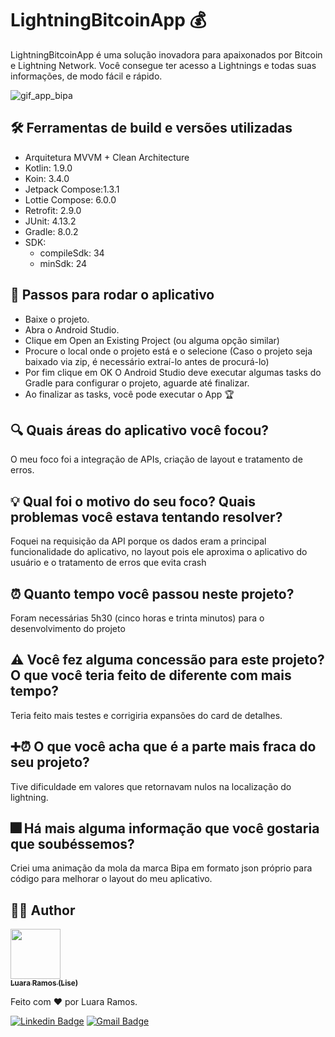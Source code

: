 # LightningBitcoinApp 💰
LightningBitcoinApp é uma solução inovadora para apaixonados por Bitcoin e Lightning Network. Você consegue ter acesso a Lightnings e todas suas informações, de modo fácil e rápido.

![gif_app_bipa](https://github.com/user-attachments/assets/6f6659c7-75a3-48aa-8b0c-a5e056c71b67)

## 🛠 Ferramentas de build e versões utilizadas
- Arquitetura MVVM + Clean Architecture
- Kotlin: 1.9.0
- Koin: 3.4.0
- Jetpack Compose:1.3.1
- Lottie Compose: 6.0.0
- Retrofit: 2.9.0
- JUnit: 4.13.2
- Gradle: 8.0.2
- SDK:
   - compileSdk: 34
   - minSdk: 24

## 📲 Passos para rodar o aplicativo
- Baixe o projeto.
- Abra o Android Studio.
- Clique em Open an Existing Project (ou alguma opção similar)
- Procure o local onde o projeto está e o selecione (Caso o projeto seja baixado via zip, é necessário extraí-lo antes de procurá-lo)
- Por fim clique em OK O Android Studio deve executar algumas tasks do Gradle para configurar o projeto, aguarde até finalizar.
- Ao finalizar as tasks, você pode executar o App 🏆

## 🔍 Quais áreas do aplicativo você focou?
O meu foco foi a integração de APIs, criação de layout e tratamento de erros.

## 💡 Qual foi o motivo do seu foco? Quais problemas você estava tentando resolver?
Foquei na requisição da API porque os dados eram a principal funcionalidade do aplicativo, no layout pois ele aproxima o aplicativo do usuário e o tratamento de erros que evita crash

## ⏰ Quanto tempo você passou neste projeto?
Foram necessárias 5h30 (cinco horas e trinta minutos) para o desenvolvimento do projeto

## ⚠ Você fez alguma concessão para este projeto? O que você teria feito de diferente com mais tempo?
Teria feito mais testes e corrigiria expansões do card de detalhes.

## ➕⏰ O que você acha que é a parte mais fraca do seu projeto?
Tive dificuldade em valores que retornavam nulos na localização do lightning.

## 🎆 Há mais alguma informação que você gostaria que soubéssemos?
Criei uma animação da mola da marca Bipa em formato json próprio para código para melhorar o layout do meu aplicativo.

##  👩‍💻 Author
<img width= "80px" height="80px" src = "https://github.com/luararamos/NetflixRemake/assets/35637366/a7aa35cc-bbd2-457e-b738-19c39ba89011">
</br>
<a href="https://www.linkedin.com/in/luararamos-desenvolvedor-android/">
 <sub><b>Luara Ramos (Lise)</b></sub></a> 


Feito com ❤️ por Luara Ramos.

[![Linkedin Badge](https://img.shields.io/badge/-LuaraRamos-blue?style=flat-square&logo=Linkedin&logoColor=white&link=https://www.linkedin.com/in/luararamos/)](https://www.linkedin.com/in/luararamos-desenvolvedor-android/) 
[![Gmail Badge](https://img.shields.io/badge/-luara.m.ramos@gmail.com-c14438?style=flat-square&logo=Gmail&logoColor=white&link=mailto:luara.m.ramos@gmail.com)](mailto:luara.m.ramos@gmail.com)
